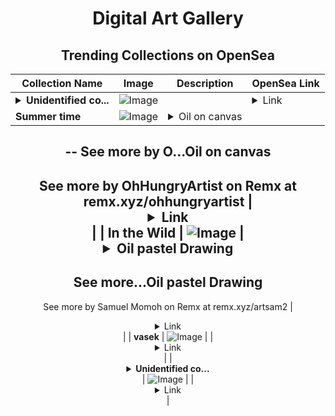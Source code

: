 <div align="center">

# Digital Art Gallery

## Trending Collections on OpenSea

| Collection Name                       | Image                                                                                     | Description                       | OpenSea Link                                                                                          |
|---------------------------------------|-------------------------------------------------------------------------------------------|-----------------------------------|--------------------------------------------------------------------------------------------------------|
| **<details><summary>Unidentified co...</summary>Unidentified contract 8032189d-078c-4ef4-8baf-9b98abd26071</details>** | ![Image](https://i.seadn.io/s/raw/files/a7555bde3b0244c1461d2db945f9d545.gif?w=500&auto=format?w=200&auto=format) |  | <details><summary>Link</summary>[Unidentified contract 8032189d-078c-4ef4-8baf-9b98abd26071](https://opensea.io/collection/unidentified-contract-8032189d-078c-4ef4-8baf-9b98)</details> |
| **Summer time** | ![Image](https://i.seadn.io/s/raw/files/bcb312a3125711d2b01910440853c61a.jpg?w=500&auto=format?w=200&auto=format) | <details><summary>Oil on canvas
--
See more by O...</summary>Oil on canvas
--
See more by OhHungryArtist on Remx at remx.xyz/ohhungryartist</details> | <details><summary>Link</summary>[Summer time](https://opensea.io/collection/summer-time-102)</details> |
| **In the Wild** | ![Image](https://i.seadn.io/s/raw/files/8ee60dc5f6c5fd647b43f54a42b7b34f.jpg?w=500&auto=format?w=200&auto=format) | <details><summary>Oil pastel Drawing
--
See more...</summary>Oil pastel Drawing
--
See more by Samuel Momoh  on Remx at remx.xyz/artsam2</details> | <details><summary>Link</summary>[In the Wild](https://opensea.io/collection/in-the-wild-5)</details> |
| **vasek** | ![Image](https://i.seadn.io/s/raw/files/43c2397748491401c41d8c171009bab6.png?w=500&auto=format?w=200&auto=format) |  | <details><summary>Link</summary>[vasek](https://opensea.io/collection/vasek-2)</details> |
| **<details><summary>Unidentified co...</summary>Unidentified contract 4d6432c5-b720-4d43-a257-0fecaf2cc915</details>** | ![Image](https://i.seadn.io/s/raw/files/a7555bde3b0244c1461d2db945f9d545.gif?w=500&auto=format?w=200&auto=format) |  | <details><summary>Link</summary>[Unidentified contract 4d6432c5-b720-4d43-a257-0fecaf2cc915](https://opensea.io/collection/unidentified-contract-4d6432c5-b720-4d43-a257-0fec)</details> |

</div>